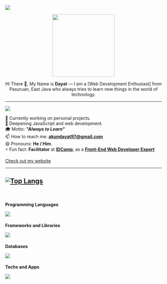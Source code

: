 ![](https://komarev.com/ghpvc/?username=profdayat&color=000000&label=Profile+Visit's)
<p align="center">
  <img src="https://lh3.googleusercontent.com/d/1QlUM9cQnOO5nKqZSZHEi4KpsdXWktgvG" width="200" />
</p>

<p align="center"> Hi There 👋, My Name is <strong>Dayat</strong> — I am a [Web Development Enthusiast] from Pasuruan, East Java who always tries to learn new things in the world of technology.
</p>

---
![](https://img.shields.io/badge/About%20-Me-blue) 
<br/>

🔭 Currently working on personal projects.
<br/>
🌱 Deepening JavaScript and web development.
<br/>
🎓 Motto: **_"Always to Learn"_**
<br/>
📫 How to reach me: **[akundayat97@gmail.com](mailto:akundayat97@gmail.com)**
<br/>
😄 Pronouns: **He / Him**.
<br/>
⚡ Fun fact: **Facilitator** at **[IDCamp](https://idcamp.indosatooredoo.com/)**, as a **[Front-End Web Developer Expert](https://www.dicoding.com/academies/219)**

[Check out my website](https://profdayat.my.id/)

---
[![Top Langs](https://github-readme-stats.vercel.app/api/top-langs/?username=profdayat&layout=compact)](https://github.com/anuraghazra/github-readme-stats)
---
<br/>
<p>
  <h4>Programming Languages</p>
  <img src="https://skillicons.dev/icons?i=js,dotnet,py,php,java,dart&perline=6" />
  <br/>
  <h4>Frameworks and Libraries</p>
  <img src="https://skillicons.dev/icons?i=npm,express,react,laravel,bootstrap,jquery,tailwindcss,materialui,gatsby,webpack,flutter&perline=6" />
  <br/>
  <h4>Databases</p>
  <img src="https://skillicons.dev/icons?i=mysql,firebase,mongodb,sqlite,postgres&perline=6" />
  <br/>
  <h4>Techs and Apps</p>
  <img src="https://skillicons.dev/icons?i=linux,git,github,nodejs,vscode,visualstudio,sublime,notion,codepen,bash,gcp,netlify,postman&perline=6" />

</p>
<br/>
